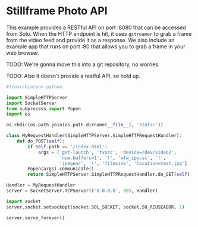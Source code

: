 # Stillframe Photo API

This example provides a RESTful API on port :8080 that can be accessed from Solo. When the HTTP endpoint is hit, it uses `gstreamer` to grab a frame from the video feed and provide it as a response. We also include an example app that runs on port :80 that allows you to grab a frame in your web browser.

TODO: We're gonna move this into a git repository, no worries.

TODO: Also it doesn't provide a restful API, so hold up.

```py
#!/usr/bin/env python

import SimpleHTTPServer
import SocketServer
from subprocess import Popen
import os

os.chdir(os.path.join(os.path.dirname(__file__), 'static'))

class MyRequestHandler(SimpleHTTPServer.SimpleHTTPRequestHandler):
    def do_POST(self):
        if self.path == '/index.html':
            args = ['gst-launch', 'tvsrc', 'device=/dev/video2',
                    'num-buffers=1', '!', 'mfw_ipucsc', '!',
                    'jpegenc', '!', 'filesink', 'location=test.jpg']
        Popen(args).communicate()
        return SimpleHTTPServer.SimpleHTTPRequestHandler.do_GET(self)

Handler = MyRequestHandler
server = SocketServer.TCPServer(('0.0.0.0', 80), Handler)

import socket
server.socket.setsockopt(socket.SOL_SOCKET, socket.SO_REUSEADDR, 1)

server.serve_forever()
```
